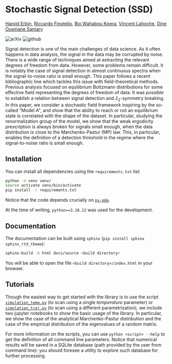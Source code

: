 # Stochastic Signal Detection (SSD)

[Harold Erbin](mailto:harold.erbin@cea.fr), [Riccardo Finotello](mailto:riccardo.finotello@cea.fr), [Bio Wahabou Kpera](mailto:wahaboukpera@gmail.com), [Vincent Lahoche](mailto:vincent.lahoche@cea.fr), [Dine Ousmane Samary](mailto:dine.ousmanesamary@cipma.uac.bj)

![arXiv](https://img.shields.io/badge/arxiv-2023.XXXXX-red)
![github](https://img.shields.io/badge/github-stochastic--signal--detection-blue?logo=github)

Signal detection is one of the main challenges of data science.
As it often happens in data analysis, the signal in the data may be corrupted by noise.
There is a wide range of techniques aimed at extracting the relevant degrees of freedom from data.
However, some problems remain difficult.
It is notably the case of signal detection in almost continuous spectra when the signal-to-noise ratio is small enough.
This paper follows a recent bibliographic line which tackles this issue with field-theoretical methods.
Previous analysis focused on equilibrium Boltzmann distributions for some effective field representing the degrees of freedom of data.
It was possible to establish a relation between signal detection and $`\mathbb{Z}_2`$-symmetry breaking.
In this paper, we consider a stochastic field framework inspiring by the so-called "Model A", and show that the ability to reach or not an equilibrium state is correlated with the shape of the dataset.
In particular, studying the renormalization group of the model, we show that the weak ergodicity prescription is always broken for signals small enough, when the data distribution is close to the Marchenko-Pastur (MP) law.
This, in particular, enables the definition of a detection threshold in the regime where the signal-to-noise ratio is small enough.

## Installation

You can install all dependencies using the `requirements.txt` list:

```bash
python -m venv venv/
source activate venv/bin/activate
pip install -r requirements.txt
```

Notice that the code depends crucially on [`py-pde`](https://py-pde.readthedocs.io/en/latest/).

At the time of writing, `python==3.10.12` was used for the development.

## Documentation

The documentation can be built using `sphinx` (`pip install sphinx sphinx_rtd_theme`):

```bash
sphinx-build -b html docs/source <build directory>
```

You will be able to open the file `<build directory>/index.html` in your browser.

## Tutorials

Though the easiest way to get started with the library is to use the script [`simulation_temp.py`](./simulation_temp.py) (to scan using a single _temperature_ parameter) or [`simulation_traj.py`](./simulation_traj.py) (to scan using a different parametrization), we include two jupyter notebooks to show the basic usage of the library. In particular, we show the case of the analytical Marchenko-Pastur distribution and the case of the empirical distribution of the eigenvalues of a random matrix.

For more information on the scripts, you can use ``python <script> --help`` to get the definition of all command line parameters. Notice that numerical results will be saved in a SQLite database (path provided by the user from command line): you should foresee a utility to explore such database for further processing.
